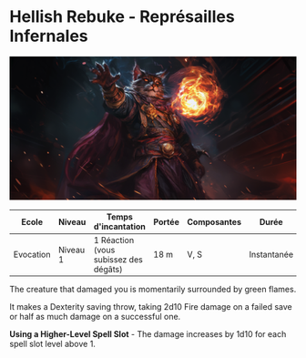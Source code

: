 # Hellish Rebuke - Représailles Infernales

![Hellish Rebuke](../../../_images/hellish_rebuke.png)

|Ecole|Niveau|Temps d'incantation|Portée|Composantes|Durée|
|-|-|-|-|-|-|
|Evocation|Niveau 1|1 Réaction (vous subissez des dégâts)|18 m|V, S|Instantanée|

The creature that damaged you is momentarily surrounded by green flames.

It makes a Dexterity saving throw, taking 2d10 Fire damage on a failed save or half as much damage on a successful one.

**Using a Higher-Level Spell Slot** - The damage increases by 1d10 for each spell slot level above 1.